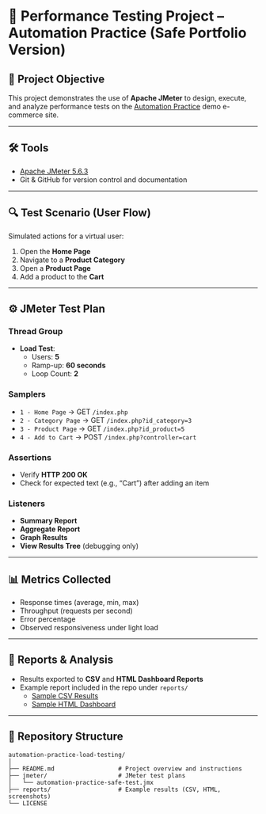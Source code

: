 # 🚀 Performance Testing Project – Automation Practice (Safe Portfolio Version)

## 📌 Project Objective
This project demonstrates the use of **Apache JMeter** to design, execute, and analyze performance tests on the [Automation Practice](http://www.automationpractice.pl/index.php) demo e-commerce site.  

---

## 🛠 Tools
- [Apache JMeter 5.6.3](https://jmeter.apache.org/)  
- Git & GitHub for version control and documentation  

---

## 🔍 Test Scenario (User Flow)
Simulated actions for a virtual user:
1. Open the **Home Page**  
2. Navigate to a **Product Category**  
3. Open a **Product Page**  
4. Add a product to the **Cart**  

---

## ⚙️ JMeter Test Plan
### Thread Group
- **Load Test**:  
  - Users: **5**  
  - Ramp-up: **60 seconds**  
  - Loop Count: **2**

### Samplers
- `1 - Home Page` → GET `/index.php`  
- `2 - Category Page` → GET `/index.php?id_category=3`  
- `3 - Product Page` → GET `/index.php?id_product=5`  
- `4 - Add to Cart` → POST `/index.php?controller=cart`  

### Assertions
- Verify **HTTP 200 OK**  
- Check for expected text (e.g., “Cart”) after adding an item  

### Listeners
- **Summary Report**  
- **Aggregate Report**  
- **Graph Results**  
- **View Results Tree** (debugging only)  

---

## 📊 Metrics Collected
- Response times (average, min, max)  
- Throughput (requests per second)  
- Error percentage  
- Observed responsiveness under light load  

---

## 📑 Reports & Analysis
- Results exported to **CSV** and **HTML Dashboard Reports**  
- Example report included in the repo under `reports/`  
  - [Sample CSV Results](reports/results.csv)  
  - [Sample HTML Dashboard](reports/html-report/index.html)  

---

## 📂 Repository Structure

```
automation-practice-load-testing/
│
├── README.md                  # Project overview and instructions
├── jmeter/                    # JMeter test plans
│   └── automation-practice-safe-test.jmx
├── reports/                   # Example results (CSV, HTML, screenshots)
└── LICENSE
```
